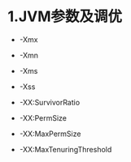 # 1.JVM参数及调优

* -Xmx

* -Xmn

* -Xms

* -Xss

* -XX:SurvivorRatio

* -XX:PermSize

* -XX:MaxPermSize

* -XX:MaxTenuringThreshold




